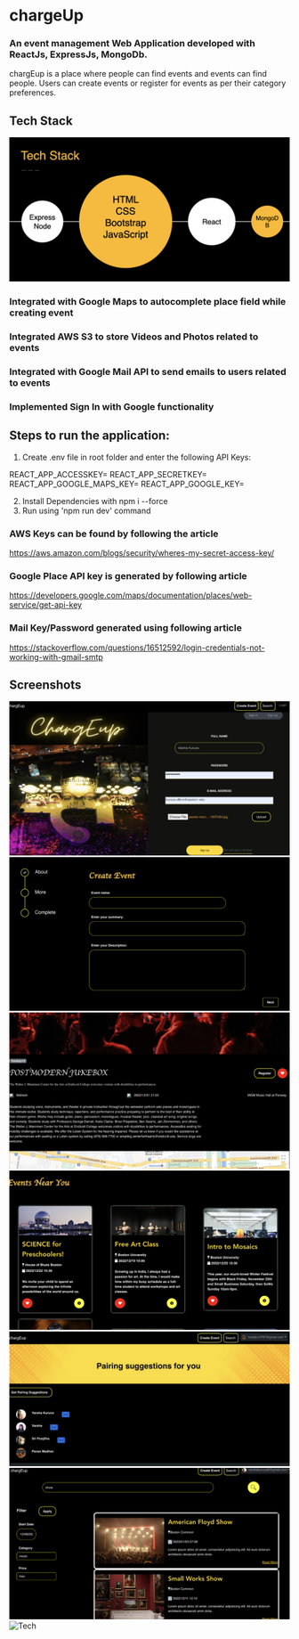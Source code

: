 # chargeUp

### An event management Web Application developed with ReactJs, ExpressJs, MongoDb.

chargEup is a place where people can find events and events can find people. Users can create events or register for events as per their category preferences. 

## Tech Stack
![Tech Stack](/screenshots/tc.png)

### Integrated with Google Maps to autocomplete place field while creating event

### Integrated AWS S3 to store Videos and Photos related to events

### Integrated with Google Mail API to send emails to users related to events

### Implemented Sign In with Google functionality

## Steps to run the application:

1. Create .env file in root folder and enter the following API Keys:

REACT_APP_ACCESSKEY=<AWS Access Key>
REACT_APP_SECRETKEY=<AWS Secret Key>
REACT_APP_GOOGLE_MAPS_KEY=<AWS Google Places Key>
REACT_APP_GOOGLE_KEY=<MAIL Key>

2. Install Dependencies with npm i --force
3. Run using 'npm run dev' command

### AWS Keys can be found by following the article 

https://aws.amazon.com/blogs/security/wheres-my-secret-access-key/

### Google Place API key is generated by following article

https://developers.google.com/maps/documentation/places/web-service/get-api-key

### Mail Key/Password generated using following article

https://stackoverflow.com/questions/16512592/login-credentials-not-working-with-gmail-smtp

## Screenshots
![Tech](/screenshots/login.png)
![Tech](/screenshots/create.png)
![Tech](/screenshots/ed.png)
![Tech](/screenshots/enu.png)
![Tech](/screenshots/pairing.png)
![Tech](/screenshots/search.png)
![Tech](/screenshots/pc.png)

